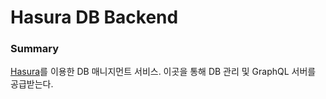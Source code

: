 # Hasura DB Backend

### Summary

[Hasura](https://hasura.io/)를 이용한 DB 매니지먼트 서비스. 이곳을 통해 DB 관리 및 GraphQL 서버를 공급받는다.
